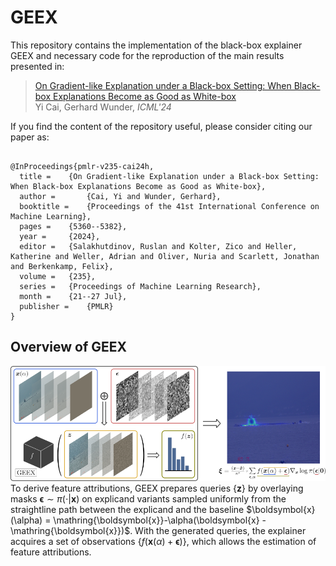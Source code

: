 # GEEX
This repository contains the implementation of the black-box explainer GEEX and necessary code for the reproduction of the main results presented in: 
> [On Gradient-like Explanation under a Black-box Setting: When Black-box Explanations Become as Good as White-box](https://arxiv.org/abs/2308.09381)\
> Yi Cai, Gerhard Wunder, *ICML'24*

If you find the content of the repository useful, please consider citing our paper as:
```

@InProceedings{pmlr-v235-cai24h,
  title = 	 {On Gradient-like Explanation under a Black-box Setting: When Black-box Explanations Become as Good as White-box},
  author =       {Cai, Yi and Wunder, Gerhard},
  booktitle = 	 {Proceedings of the 41st International Conference on Machine Learning},
  pages = 	 {5360--5382},
  year = 	 {2024},
  editor = 	 {Salakhutdinov, Ruslan and Kolter, Zico and Heller, Katherine and Weller, Adrian and Oliver, Nuria and Scarlett, Jonathan and Berkenkamp, Felix},
  volume = 	 {235},
  series = 	 {Proceedings of Machine Learning Research},
  month = 	 {21--27 Jul},
  publisher =    {PMLR}
}
```

## Overview of GEEX
![GEEX overview](https://github.com/caiy0220/GEEX/raw/main/overview.png)
To derive feature attributions, GEEX prepares queries $\{\boldsymbol{z}\}$ by overlaying masks $\boldsymbol{\epsilon}\sim \pi(\cdot|\boldsymbol{x})$ on explicand variants sampled uniformly from the straightline path between the explicand and the baseline $\boldsymbol{x}(\alpha) = \mathring{\boldsymbol{x}}-\alpha(\boldsymbol{x} - \mathring{\boldsymbol{x}})$.
With the generated queries, the explainer acquires a set of observations $\{f(\boldsymbol{x}(\alpha) + \boldsymbol{\epsilon})\}$, which allows the estimation of feature attributions. 
<!-- by: $$ \boldsymbol{\xi} = \frac{(\boldsymbol{x} - \boldsymbol{\mathring{x}})}{n^*} \circ \sum_{ \substack{\boldsymbol{\epsilon}\sim\pi(\cdot|\boldsymbol{0}) \\ \alpha\sim \mathcal{U}_{[0, 1]}} } f(\boldsymbol{x}(\alpha) + \boldsymbol{\epsilon}) \nabla_{\boldsymbol{x}}\log\pi(\boldsymbol{\epsilon}|\boldsymbol{0}) $$ -->
